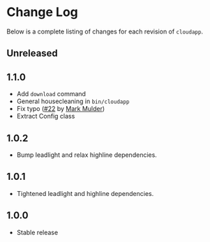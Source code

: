 # Change Log

Below is a complete listing of changes for each revision of `cloudapp`.

## Unreleased

## 1.1.0

 - Add `download` command
 - General housecleaning in `bin/cloudapp`
 - Fix typo ([#22][] by [Mark Mulder][bittersweet])
 - Extract Config class

[#22]: https://github.com/cloudapp/cloudapp/pull/22
[bittersweet]: https://github.com/bittersweet

## 1.0.2

 - Bump leadlight and relax highline dependencies.

## 1.0.1

 - Tightened leadlight and highline dependencies.

## 1.0.0

 - Stable release
